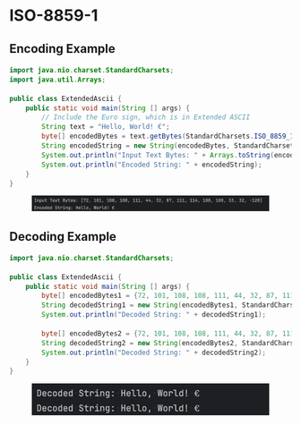 # ISO-8859-1

## **Encoding Example**

```java
import java.nio.charset.StandardCharsets;
import java.util.Arrays;

public class ExtendedAscii {
    public static void main(String [] args) {
        // Include the Euro sign, which is in Extended ASCII
        String text = "Hello, World! €";
        byte[] encodedBytes = text.getBytes(StandardCharsets.ISO_8859_1);
        String encodedString = new String(encodedBytes, StandardCharsets.ISO_8859_1);
        System.out.println("Input Text Bytes: " + Arrays.toString(encodedBytes));
        System.out.println("Encoded String: " + encodedString);
    }
}
```

<figure><img src="../../../../../../../.gitbook/assets/image (1) (1) (1) (1) (1) (1).png" alt="" width="563"><figcaption></figcaption></figure>

## **Decoding Example**

```java
import java.nio.charset.StandardCharsets;

public class ExtendedAscii {
    public static void main(String [] args) {
        byte[] encodedBytes1 = {72, 101, 108, 108, 111, 44, 32, 87, 111, 114, 108, 100, 33, 32, (byte) 0x80}; // Hello, World! €
        String decodedString1 = new String(encodedBytes1, StandardCharsets.ISO_8859_1);
        System.out.println("Decoded String: " + decodedString1);

        byte[] encodedBytes2 = {72, 101, 108, 108, 111, 44, 32, 87, 111, 114, 108, 100, 33, 32, -128}; // Hello, World! €
        String decodedString2 = new String(encodedBytes2, StandardCharsets.ISO_8859_1);
        System.out.println("Decoded String: " + decodedString2);
    }
}
```

<figure><img src="../../../../../../../.gitbook/assets/image (2) (1) (1).png" alt="" width="528"><figcaption></figcaption></figure>



